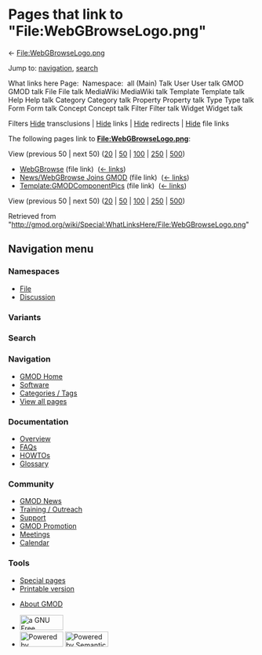 <div id="mw-page-base" class="noprint">

</div>

<div id="mw-head-base" class="noprint">

</div>

<div id="content" class="mw-body" role="main">

<span id="top"></span>

<div id="mw-js-message" style="display:none;">

</div>



# <span dir="auto">Pages that link to "File:WebGBrowseLogo.png"</span>

<div id="bodyContent">

<div id="contentSub">

←
[File:WebGBrowseLogo.png](/wiki/File:WebGBrowseLogo.png "File:WebGBrowseLogo.png")

</div>

<div id="jump-to-nav" class="mw-jump">

Jump to: [navigation](#mw-navigation), [search](#p-search)

</div>

<div id="mw-content-text">

What links here Page:  Namespace:  all (Main) Talk User User talk GMOD
GMOD talk File File talk MediaWiki MediaWiki talk Template Template talk
Help Help talk Category Category talk Property Property talk Type Type
talk Form Form talk Concept Concept talk Filter Filter talk Widget
Widget talk

Filters
[Hide](/mediawiki/index.php?title=Special:WhatLinksHere/File:WebGBrowseLogo.png&hidetrans=1 "Special:WhatLinksHere/File:WebGBrowseLogo.png")
transclusions \|
[Hide](/mediawiki/index.php?title=Special:WhatLinksHere/File:WebGBrowseLogo.png&hidelinks=1 "Special:WhatLinksHere/File:WebGBrowseLogo.png")
links \|
[Hide](/mediawiki/index.php?title=Special:WhatLinksHere/File:WebGBrowseLogo.png&hideredirs=1 "Special:WhatLinksHere/File:WebGBrowseLogo.png")
redirects \|
[Hide](/mediawiki/index.php?title=Special:WhatLinksHere/File:WebGBrowseLogo.png&hideimages=1 "Special:WhatLinksHere/File:WebGBrowseLogo.png")
file links

The following pages link to
**[File:WebGBrowseLogo.png](/wiki/File:WebGBrowseLogo.png "File:WebGBrowseLogo.png")**:

View (previous 50 \| next 50)
([20](/mediawiki/index.php?title=Special:WhatLinksHere/File:WebGBrowseLogo.png&limit=20 "Special:WhatLinksHere/File:WebGBrowseLogo.png")
\|
[50](/mediawiki/index.php?title=Special:WhatLinksHere/File:WebGBrowseLogo.png&limit=50 "Special:WhatLinksHere/File:WebGBrowseLogo.png")
\|
[100](/mediawiki/index.php?title=Special:WhatLinksHere/File:WebGBrowseLogo.png&limit=100 "Special:WhatLinksHere/File:WebGBrowseLogo.png")
\|
[250](/mediawiki/index.php?title=Special:WhatLinksHere/File:WebGBrowseLogo.png&limit=250 "Special:WhatLinksHere/File:WebGBrowseLogo.png")
\|
[500](/mediawiki/index.php?title=Special:WhatLinksHere/File:WebGBrowseLogo.png&limit=500 "Special:WhatLinksHere/File:WebGBrowseLogo.png"))

- [WebGBrowse](/wiki/WebGBrowse "WebGBrowse") (file link) ‎
  <span class="mw-whatlinkshere-tools">([←
  links](/mediawiki/index.php?title=Special:WhatLinksHere&target=WebGBrowse "Special:WhatLinksHere"))</span>
- [News/WebGBrowse Joins
  GMOD](/wiki/News/WebGBrowse_Joins_GMOD "News/WebGBrowse Joins GMOD")
  (file link) ‎ <span class="mw-whatlinkshere-tools">([←
  links](/mediawiki/index.php?title=Special:WhatLinksHere&target=News%2FWebGBrowse+Joins+GMOD "Special:WhatLinksHere"))</span>
- [Template:GMODComponentPics](/wiki/Template:GMODComponentPics "Template:GMODComponentPics")
  (file link) ‎ <span class="mw-whatlinkshere-tools">([←
  links](/mediawiki/index.php?title=Special:WhatLinksHere&target=Template%3AGMODComponentPics "Special:WhatLinksHere"))</span>

View (previous 50 \| next 50)
([20](/mediawiki/index.php?title=Special:WhatLinksHere/File:WebGBrowseLogo.png&limit=20 "Special:WhatLinksHere/File:WebGBrowseLogo.png")
\|
[50](/mediawiki/index.php?title=Special:WhatLinksHere/File:WebGBrowseLogo.png&limit=50 "Special:WhatLinksHere/File:WebGBrowseLogo.png")
\|
[100](/mediawiki/index.php?title=Special:WhatLinksHere/File:WebGBrowseLogo.png&limit=100 "Special:WhatLinksHere/File:WebGBrowseLogo.png")
\|
[250](/mediawiki/index.php?title=Special:WhatLinksHere/File:WebGBrowseLogo.png&limit=250 "Special:WhatLinksHere/File:WebGBrowseLogo.png")
\|
[500](/mediawiki/index.php?title=Special:WhatLinksHere/File:WebGBrowseLogo.png&limit=500 "Special:WhatLinksHere/File:WebGBrowseLogo.png"))

</div>

<div class="printfooter">

Retrieved from
"<http://gmod.org/wiki/Special:WhatLinksHere/File:WebGBrowseLogo.png>"

</div>

<div id="catlinks" class="catlinks catlinks-allhidden">

</div>

<div class="visualClear">

</div>

</div>

</div>

<div id="mw-navigation">

## Navigation menu

<div id="mw-head">



<div id="left-navigation">

<div id="p-namespaces" class="vectorTabs" role="navigation"
aria-labelledby="p-namespaces-label">

### Namespaces

- <span id="ca-nstab-image"><a href="/wiki/File:WebGBrowseLogo.png" accesskey="c"
  title="View the file page [c]">File</a></span>
- <span id="ca-talk"><a
  href="/mediawiki/index.php?title=File_talk:WebGBrowseLogo.png&amp;action=edit&amp;redlink=1"
  accesskey="t"
  title="Discussion about the content page [t]">Discussion</a></span>

</div>

<div id="p-variants" class="vectorMenu emptyPortlet" role="navigation"
aria-labelledby="p-variants-label">

### 

### Variants[](#)

<div class="menu">

</div>

</div>

</div>

<div id="right-navigation">





</div>

<div id="p-search" role="search">

### Search

<div id="simpleSearch">

</div>

</div>

</div>

</div>

<div id="mw-panel">

<div id="p-logo" role="banner">

<a href="/wiki/Main_Page"
style="background-image: url(http://gmod.org/images/GMOD-cogs.png);"
title="Visit the main page"></a>

</div>

<div id="p-Navigation" class="portal" role="navigation"
aria-labelledby="p-Navigation-label">

### Navigation

<div class="body">

- <span id="n-GMOD-Home">[GMOD Home](/wiki/Main_Page)</span>
- <span id="n-Software">[Software](/wiki/GMOD_Components)</span>
- <span id="n-Categories-.2F-Tags">[Categories /
  Tags](/wiki/Categories)</span>
- <span id="n-View-all-pages">[View all
  pages](/wiki/Special:AllPages)</span>

</div>

</div>

<div id="p-Documentation" class="portal" role="navigation"
aria-labelledby="p-Documentation-label">

### Documentation

<div class="body">

- <span id="n-Overview">[Overview](/wiki/Overview)</span>
- <span id="n-FAQs">[FAQs](/wiki/Category:FAQ)</span>
- <span id="n-HOWTOs">[HOWTOs](/wiki/Category:HOWTO)</span>
- <span id="n-Glossary">[Glossary](/wiki/Glossary)</span>

</div>

</div>

<div id="p-Community" class="portal" role="navigation"
aria-labelledby="p-Community-label">

### Community

<div class="body">

- <span id="n-GMOD-News">[GMOD News](/wiki/GMOD_News)</span>
- <span id="n-Training-.2F-Outreach">[Training /
  Outreach](/wiki/Training_and_Outreach)</span>
- <span id="n-Support">[Support](/wiki/Support)</span>
- <span id="n-GMOD-Promotion">[GMOD
  Promotion](/wiki/GMOD_Promotion)</span>
- <span id="n-Meetings">[Meetings](/wiki/Meetings)</span>
- <span id="n-Calendar">[Calendar](/wiki/Calendar)</span>

</div>

</div>

<div id="p-tb" class="portal" role="navigation"
aria-labelledby="p-tb-label">

### Tools

<div class="body">

- <span id="t-specialpages"><a href="/wiki/Special:SpecialPages" accesskey="q"
  title="A list of all special pages [q]">Special pages</a></span>
- <span id="t-print"><a
  href="/mediawiki/index.php?title=Special:WhatLinksHere/File:WebGBrowseLogo.png&amp;printable=yes"
  rel="alternate" accesskey="p"
  title="Printable version of this page [p]">Printable version</a></span>

</div>

</div>

</div>

</div>

<div id="footer" role="contentinfo">

- <span id="footer-places-about">[About
  GMOD](/wiki/GMOD:About "GMOD:About")</span>

<!-- -->

- <span id="footer-copyrightico">[<img src="http://www.gnu.org/graphics/gfdl-logo-small.png" width="88"
  height="31" alt="a GNU Free Documentation License" />](http://www.gnu.org/licenses/fdl-1.3.html)</span>
- <span id="footer-poweredbyico">[<img src="/mediawiki/skins/common/images/poweredby_mediawiki_88x31.png"
  width="88" height="31" alt="Powered by MediaWiki" />](//www.mediawiki.org/)
  [<img
  src="/mediawiki/extensions/SemanticMediaWiki/includes/../resources/images/smw_button.png"
  width="88" height="31" alt="Powered by Semantic MediaWiki" />](https://www.semantic-mediawiki.org/wiki/Semantic_MediaWiki)</span>

<div style="clear:both">

</div>

</div>
